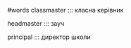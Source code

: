 #words 
classmaster ::: класна керівник
<!--SR:!2022-11-13,3,252!2022-11-13,3,252-->
headmaster ::: зауч
<!--SR:!2022-11-13,3,252!2022-11-13,3,252-->
principal ::: директор школи
<!--SR:!2023-01-16,44,250!2022-11-26,16,270-->